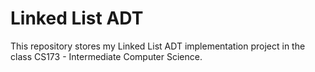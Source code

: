 # Linked List ADT

This repository stores my Linked List ADT implementation project in the class CS173 - Intermediate Computer Science.
